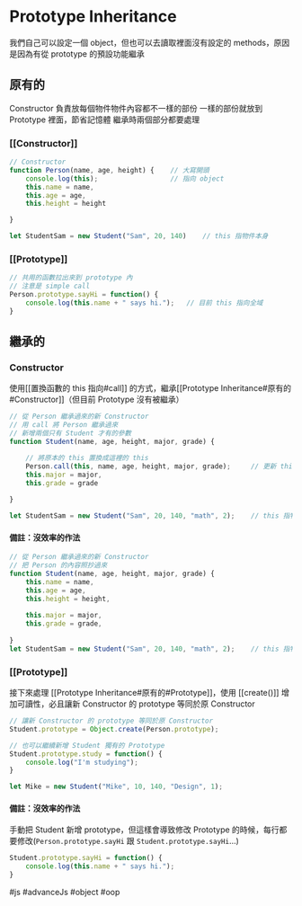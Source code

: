 # Prototype Inheritance
我們自己可以設定一個 object，但也可以去讀取裡面沒有設定的 methods，原因是因為有從 prototype 的預設功能繼承

## 原有的
Constructor 負責放每個物件物件內容都不一樣的部份
一樣的部份就放到 Prototype 裡面，節省記憶體
繼承時兩個部分都要處理
### [[Constructor]]
```js
// Constructor
function Person(name, age, height) {	// 大寫開頭
	console.log(this);					// 指向 object
	this.name = name,
	this.age = age,
	this.height = height

}

let StudentSam = new Student("Sam", 20, 140)	// this 指物件本身
```

### [[Prototype]]
```js
// 共用的函數拉出來到 prototype 內
// 注意是 simple call
Person.prototype.sayHi = function() {
	console.log(this.name + " says hi.");	// 目前 this 指向全域
}
```

## 繼承的
### Constructor
使用[[置換函數的 this 指向#call]] 的方式，繼承[[Prototype Inheritance#原有的#Constructor]]（但目前 Prototype 沒有被繼承）
```js
// 從 Person 繼承過來的新 Constructor
// 用 call 將 Person 繼承過來
// 新增兩個只有 Student 才有的參數
function Student(name, age, height, major, grade) {

	// 將原本的 this 置換成這裡的 this
	Person.call(this, name, age, height, major, grade); 	// 更新 this 的指向
	this.major = major,
	this.grade = grade
	
}

let StudentSam = new Student("Sam", 20, 140, "math", 2);	// this 指物件
```
#### 備註：沒效率的作法
```js
// 從 Person 繼承過來的新 Constructor
// 把 Person 的內容照抄過來
function Student(name, age, height, major, grade) {
	this.name = name,
	this.age = age,
	this.height = height,
	
	this.major = major,
	this.grade = grade,
	
}
let StudentSam = new Student("Sam", 20, 140, "math", 2);	// this 指物件
```
### [[Prototype]]
接下來處理 [[Prototype Inheritance#原有的#Prototype]]，使用 [[create()]] 增加可讀性，必且讓新 Constructor 的 prototype 等同於原 Constructor
```js
// 讓新 Constructor 的 prototype 等同於原 Constructor
Student.prototype = Object.create(Person.prototype);

// 也可以繼續新增 Student 獨有的 Prototype
Student.prototype.study = function() {
	console.log("I'm studying");
} 

let Mike = new Student("Mike", 10, 140, "Design", 1);
```
#### 備註：沒效率的作法
手動把 Student 新增 prototype，但這樣會導致修改 Prototype 的時候，每行都要修改(`Person.prototype.sayHi` 跟 `Student.prototype.sayHi`...)

```js
Student.prototype.sayHi = function() {
	console.log(this.name + " says hi.");
}
```

#js #advanceJs #object #oop